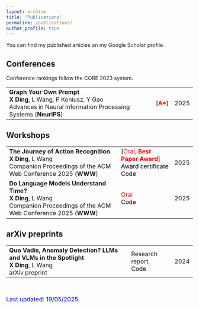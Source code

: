 ```yaml
---
layout: archive
title: "Publications"
permalink: /publications/
author_profile: true
---
```


<style>
a:link {
  text-decoration: none;
}

a:visited {
  text-decoration: none;
}

a:hover {
  text-decoration: underline;
}

a:active {
  text-decoration: underline;
}
</style>

You can find my published articles on my [Google Scholar](https://scholar.google.com/citations?user=hw1udTkAAAAJ&hl=zh-CN) profile.

<h2>Conferences</h2>

Conference rankings follow the [CORE 2023](https://portal.core.edu.au/conf-ranks/) system.

<table id="gsc_a_t">
	<tbody id="gsc_a_b">
		<tr class="gsc_a_tr">
			<td class="gsc_a_t"><a href=""><strong><span class="gsc_a_at">Graph Your Own Prompt</span></strong></a>
				<div class="gs_gray"><strong>X Ding</strong>, L Wang, P Koniusz, Y Gao</div>
				<div class="gs_gray">Advances in Neural Information Processing Systems (<strong>NeurIPS</strong>)</div>
			</td>
			<td class="gsc_a_c">[<font color="red"><strong>A*</strong></font>]</td>
			<td class="gsc_a_y"><span class="gsc_a_h gsc_a_hc gs_ibl">2025</span></td>
		</tr>
	</tbody>
</table>

<h2>Workshops</h2>

<table id="gsc_a_t">
    <tbody id="gsc_a_b">
        <tr class="gsc_a_tr">
            <td class="gsc_a_t"><a href="https://darcyddx.github.io/files/ar.pdf"><strong><span class="gsc_a_at">The Journey of Action Recognition</span></strong></a>
                <div class="gs_gray"><strong>X Ding</strong>, L Wang</div>
                <div class="gs_gray">Companion Proceedings of the ACM Web Conference 2025 (<strong>WWW</strong>)</div>
            </td>
            <td class="gsc_a_c">[<font color="red">Oral, <strong>Best Paper Award</strong></font>]<br>
                <a href="https://darcyddx.github.io/files/Best Paper Award.pdf" style="color:#000000;">Award certificate</a><br>
                <a href="https://github.com/Darcyddx/Video-Action-Recognition" style="color:#000000;">Code</a>
            </td>
            <td class="gsc_a_y"><span class="gsc_a_h gsc_a_hc gs_ibl">2025</span></td>
        </tr>
        <tr class="gsc_a_tr">
            <td class="gsc_a_t"><a href="https://darcyddx.github.io/files/vlm.pdf"><strong><span class="gsc_a_at">Do Language Models Understand Time?</span></strong></a>
                <div class="gs_gray"><strong>X Ding</strong>, L Wang</div>
                <div class="gs_gray">Companion Proceedings of the ACM Web Conference 2025 (<strong>WWW</strong>)</div>
            </td>
            <td class="gsc_a_c"><font color="red">Oral</font><br>
                <a href="https://github.com/Darcyddx/Video-LLM" style="color:#000000;">Code</a>
            </td>
            <td class="gsc_a_y"><span class="gsc_a_h gsc_a_hc gs_ibl">2025</span></td>
        </tr>
    </tbody>
</table>


<h2>arXiv preprints</h2>
<table id="gsc_a_t">
	<tbody id="gsc_a_b">
		<tr class="gsc_a_tr">
			<td class="gsc_a_t"><a href="https://darcyddx.github.io/files/vad.pdf"><strong><span class="gsc_a_at">Quo Vadis, Anomaly Detection? LLMs and VLMs in the Spotlight</span></strong></a>
				<div class="gs_gray"><strong>X Ding</strong>, L Wang</div>
				<div class="gs_gray">arXiv preprint</div>
			</td>
			<td class="gsc_a_c">Research report. <br> <a href="https://github.com/Darcyddx/VAD-LLM" style="color:#000000;">Code</a> </td>
			<td class="gsc_a_y"><span class="gsc_a_h gsc_a_hc gs_ibl">2024</span></td>
		</tr>
	</tbody>
</table>
<p>&nbsp;</p>

<font size="3" color="blue">
	Last updated: 19/05/2025.	
</font>
